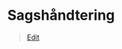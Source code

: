 # Sagshåndtering

> [Edit](https://github.com/FMDatahub/Portal/blob/main/docs/Moduler/Helpdesk/Sagshaandtering.md)
